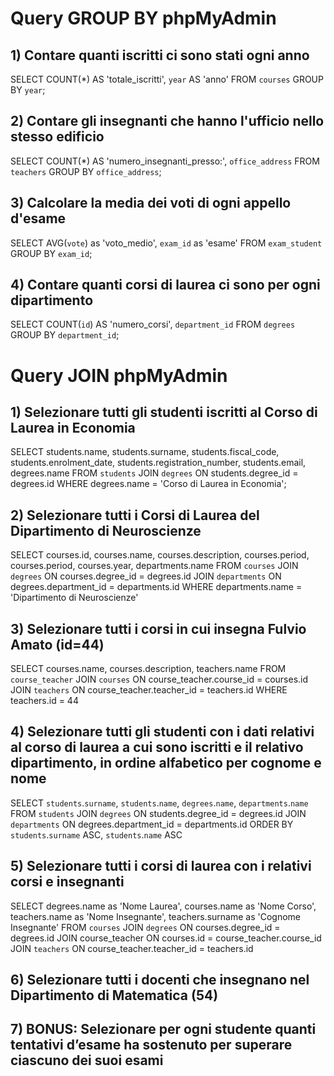 # Query GROUP BY phpMyAdmin

## 1) Contare quanti iscritti ci sono stati ogni anno
SELECT COUNT(*) AS 'totale_iscritti', `year` AS 'anno'
FROM `courses`
GROUP BY `year`;

## 2) Contare gli insegnanti che hanno l'ufficio nello stesso edificio
SELECT COUNT(*) AS 'numero_insegnanti_presso:', `office_address`
FROM `teachers`
GROUP BY `office_address`;

## 3) Calcolare la media dei voti di ogni appello d'esame
SELECT AVG(`vote`) as 'voto_medio', `exam_id` as 'esame'
FROM `exam_student`
GROUP BY `exam_id`;

## 4) Contare quanti corsi di laurea ci sono per ogni dipartimento
SELECT COUNT(`id`) AS 'numero_corsi', `department_id`
FROM `degrees`
GROUP BY `department_id`;

# Query JOIN phpMyAdmin
## 1) Selezionare tutti gli studenti iscritti al Corso di Laurea in Economia
SELECT students.name, students.surname, students.fiscal_code, students.enrolment_date, students.registration_number, students.email, degrees.name
FROM `students`
JOIN `degrees`
ON students.degree_id = degrees.id
WHERE degrees.name = 'Corso di Laurea in Economia';

## 2) Selezionare tutti i Corsi di Laurea del Dipartimento di Neuroscienze
SELECT courses.id, courses.name, courses.description, courses.period, courses.period, courses.year, departments.name
FROM `courses`
JOIN `degrees`
ON courses.degree_id = degrees.id
JOIN `departments`
ON degrees.department_id = departments.id
WHERE departments.name = 'Dipartimento di Neuroscienze'

## 3) Selezionare tutti i corsi in cui insegna Fulvio Amato (id=44)
SELECT courses.name, courses.description, teachers.name
FROM `course_teacher`
JOIN `courses`
ON course_teacher.course_id = courses.id
JOIN `teachers`
ON course_teacher.teacher_id = teachers.id
WHERE teachers.id = 44

## 4) Selezionare tutti gli studenti con i dati relativi al corso di laurea a cui sono iscritti e il relativo dipartimento, in ordine alfabetico per cognome e nome
SELECT `students`.`surname`, `students`.`name`, `degrees`.`name`, `departments`.`name`
FROM `students`
JOIN `degrees`
ON students.degree_id = degrees.id
JOIN `departments`
ON degrees.department_id = departments.id
ORDER BY `students`.`surname` ASC, `students`.`name` ASC

## 5) Selezionare tutti i corsi di laurea con i relativi corsi e insegnanti
SELECT degrees.name as 'Nome Laurea', courses.name as 'Nome Corso', teachers.name as 'Nome Insegnante', teachers.surname as 'Cognome Insegnante'
FROM `courses`
JOIN `degrees`
ON courses.degree_id = degrees.id
JOIN course_teacher
ON courses.id = course_teacher.course_id
JOIN `teachers`
ON course_teacher.teacher_id = teachers.id

## 6) Selezionare tutti i docenti che insegnano nel Dipartimento di Matematica (54)
## 7) BONUS: Selezionare per ogni studente quanti tentativi d’esame ha sostenuto per superare ciascuno dei suoi esami